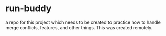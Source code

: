 # run-buddy
a repo for this project which needs to be created to practice how to handle merge conflicts, features, and other things. This was created remotely. 
